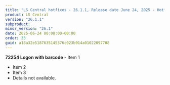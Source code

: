 ```yaml
---
title: "LS Central hotfixes - 26.1.1, Release date June 24, 2025 - Hotfixes"
product: LS Central
version: "26.1.1"
subproduct: 
minor_version: "26.1"
date: 2025-06-24 00:00:00+00:00
order: 33
guid: a18a32e5187635145376c023b914a01022097708
---
```


**72254 Logon with barcode** - Item 1- Item 2- Item 3- Details not available.
